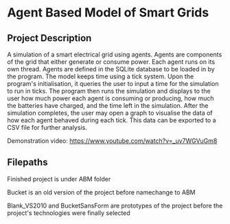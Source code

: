 # Agent Based Model of Smart Grids

## Project Description

A simulation of a smart electrical grid using agents. Agents are components of the grid that either generate or consume power. Each agent runs on its own thread. Agents are defined in the SQLite database to be loaded in by the program. The model keeps time using a tick system. Upon the program's initialisation, it queries the user to input a time for the simulation to run in ticks. The program then runs the simulation and displays to the user how much power each agent is consuming or producing, how much the batteries have charged, and the time left in the simulation. After the simulation completes, the user may open a graph to visualise the data of how each agent behaved during each tick. This data can be exported to a CSV file for further analysis.

Demonstration video: https://www.youtube.com/watch?v=_uv7WGVuGm8

## Filepaths

Finished project is under ABM folder

Bucket is an old version of the project before namechange to ABM

Blank_VS2010 and BucketSansForm are prototypes of the project before the project's technologies were finally selected